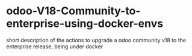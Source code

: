 # odoo-V18-Community-to-enterprise-using-docker-envs
short  description of the actions to upgrade a odoo community v18 to the enterprise release, being under docker
